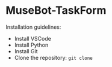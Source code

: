 # MuseBot-TaskForm

Installation guidelines:
- Install VSCode
- Install Python
- Install Git
- Clone the repository: `git clone `
